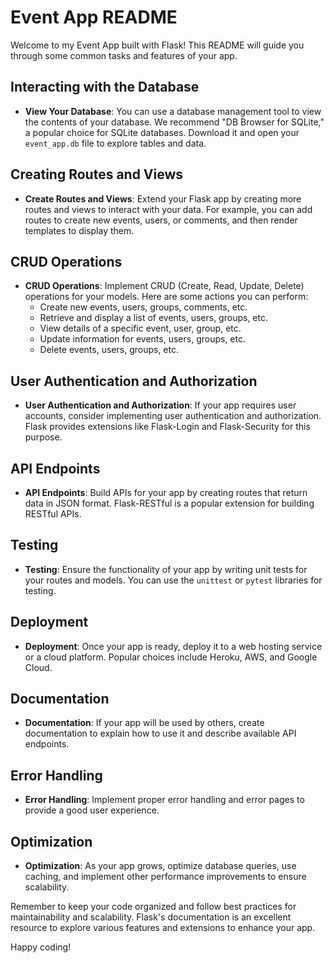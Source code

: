 # Event App README

Welcome to my Event App built with Flask! This README will guide you through some common tasks and features of your app.

## Interacting with the Database

- **View Your Database**: You can use a database management tool to view the contents of your database. We recommend "DB Browser for SQLite," a popular choice for SQLite databases. Download it and open your `event_app.db` file to explore tables and data.

## Creating Routes and Views

- **Create Routes and Views**: Extend your Flask app by creating more routes and views to interact with your data. For example, you can add routes to create new events, users, or comments, and then render templates to display them.

## CRUD Operations

- **CRUD Operations**: Implement CRUD (Create, Read, Update, Delete) operations for your models. Here are some actions you can perform:
  - Create new events, users, groups, comments, etc.
  - Retrieve and display a list of events, users, groups, etc.
  - View details of a specific event, user, group, etc.
  - Update information for events, users, groups, etc.
  - Delete events, users, groups, etc.

## User Authentication and Authorization

- **User Authentication and Authorization**: If your app requires user accounts, consider implementing user authentication and authorization. Flask provides extensions like Flask-Login and Flask-Security for this purpose.

## API Endpoints

- **API Endpoints**: Build APIs for your app by creating routes that return data in JSON format. Flask-RESTful is a popular extension for building RESTful APIs.

## Testing

- **Testing**: Ensure the functionality of your app by writing unit tests for your routes and models. You can use the `unittest` or `pytest` libraries for testing.

## Deployment

- **Deployment**: Once your app is ready, deploy it to a web hosting service or a cloud platform. Popular choices include Heroku, AWS, and Google Cloud.

## Documentation

- **Documentation**: If your app will be used by others, create documentation to explain how to use it and describe available API endpoints.

## Error Handling

- **Error Handling**: Implement proper error handling and error pages to provide a good user experience.

## Optimization

- **Optimization**: As your app grows, optimize database queries, use caching, and implement other performance improvements to ensure scalability.

Remember to keep your code organized and follow best practices for maintainability and scalability. Flask's documentation is an excellent resource to explore various features and extensions to enhance your app.

Happy coding!
